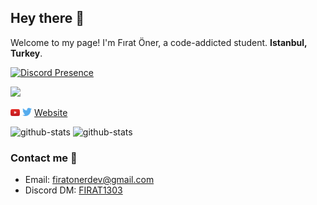 ## Hey there 👋

Welcome to my page! I'm Fırat Öner, a code-addicted student. **Istanbul, Turkey**. 

[![Discord Presence](https://lanyard.cnrad.dev/api/439683620064722945)](https://discord.com/users/439683620064722945)

![](https://komarev.com/ghpvc/?username=firatoner&color=dc143c)

<a href="https://www.youtube.com/channel/UCrGen_iXOobsOlvmUXlFoAw" target="_blank"><img src='./images/youtube.svg' alt='YouTube' width="3%"></a>
<a href="https://twitter.com/44firatoner" target="_blank"><img src='./images/twitter.svg' alt='Twitter' width="3%" title='@44firatoner'></a>
<a href="https://firatoner.github.io" target="_blank">Website</a>

<img alt="github-stats" src="https://github-readme-stats.vercel.app/api/top-langs/?username=firatoner&layout=compact&title_color=fff&icon_color=79ff97&text_color=9f9f9f&bg_color=151515" />

<img alt="github-stats" src="https://github-readme-stats.vercel.app/api/?username=firatoner&show_icons=true&title_color=fff&icon_color=79ff97&text_color=9f9f9f&bg_color=151515" />

### Contact me 🤝
* Email: firatonerdev@gmail.com
* Discord DM: <a href="https://discord.com/users/439683620064722945" target="_blank">FIRAT1303</a>
